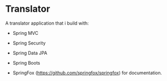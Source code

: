 Translator
=============

A translator application that i build with:

* Spring MVC

* Spring Security

* Spring Data JPA

* Spring Boots

* SpringFox (https://github.com/springfox/springfox) for documentation.

